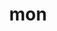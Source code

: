 ---
category: 3-letters
denotation: null
name: mon
reference_link: https://www.etymonline.com/word/mon
root_language: null
root_name: null
title: mon
type: free
word_sums:
- respelling: mon
  sum: 'Mon + '
---